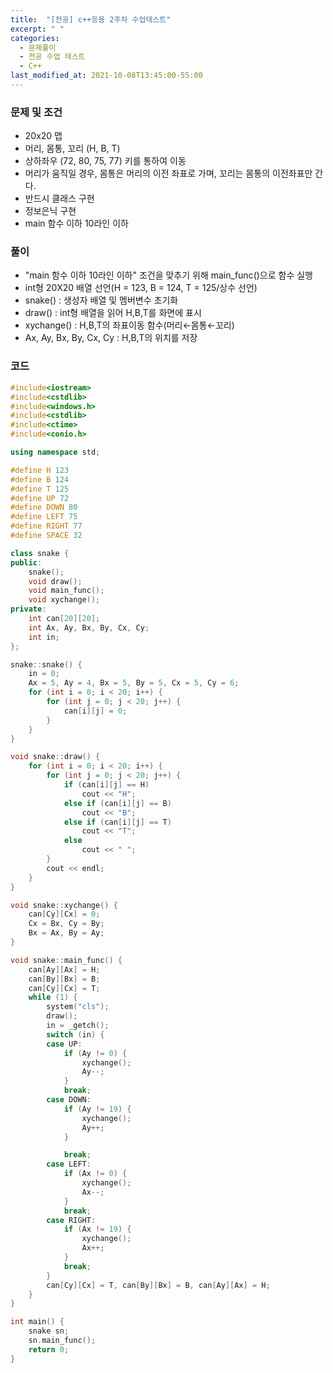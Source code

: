 ```yaml
---
title:  "[전공] c++응용 2주차 수업테스트"
excerpt: " "
categories:
  - 문제풀이
  - 전공 수업 테스트
  - C++
last_modified_at: 2021-10-08T13:45:00-55:00
---
```

### 문제 및 조건
- 20x20 맵
- 머리, 몸통, 꼬리 (H, B, T)
- 상하좌우 (72, 80, 75, 77) 키를 통하여 이동
- 머리가 움직일 경우, 몸통은 머리의 이전 좌표로 가며, 꼬리는 몸통의 이전좌표만 간다. 
- 반드시 클래스 구현
- 정보은닉 구현
- main 함수 이하 10라인 이하

### 풀이
* "main 함수 이하 10라인 이하" 조건을 맞추기 위해 main_func()으로 함수 실행
* int형 20X20 배열 선언(H = 123, B = 124, T = 125/상수 선언)
* snake() : 생성자 배열 및 멤버변수 초기화
* draw() : int형 배열을 읽어 H,B,T를 화면에 표시
* xychange() : H,B,T의 좌표이동 함수(머리←몸통←꼬리)
* Ax, Ay, Bx, By, Cx, Cy : H,B,T의 위치를 저장

### 코드
```cpp
#include<iostream>
#include<cstdlib>
#include<windows.h>
#include<cstdlib>
#include<ctime>
#include<conio.h>

using namespace std;

#define H 123
#define B 124
#define T 125
#define UP 72
#define DOWN 80
#define LEFT 75
#define RIGHT 77
#define SPACE 32

class snake {
public:
	snake();
	void draw();
	void main_func();
	void xychange();
private:
	int can[20][20];
	int Ax, Ay, Bx, By, Cx, Cy;
	int in;
};

snake::snake() {
	in = 0;
	Ax = 5, Ay = 4, Bx = 5, By = 5, Cx = 5, Cy = 6;
	for (int i = 0; i < 20; i++) {
		for (int j = 0; j < 20; j++) {
			can[i][j] = 0;
		}
	}
}

void snake::draw() {
	for (int i = 0; i < 20; i++) {
		for (int j = 0; j < 20; j++) {
			if (can[i][j] == H)
				cout << "H";
			else if (can[i][j] == B)
				cout << "B";
			else if (can[i][j] == T)
				cout << "T";
			else
				cout << " ";
		}
		cout << endl;
	}
}

void snake::xychange() {
	can[Cy][Cx] = 0;
	Cx = Bx, Cy = By;
	Bx = Ax, By = Ay;
}

void snake::main_func() {
	can[Ay][Ax] = H;
	can[By][Bx] = B;
	can[Cy][Cx] = T;
	while (1) {
		system("cls");
		draw();
		in = _getch();
		switch (in) {
		case UP:
			if (Ay != 0) {
				xychange();
				Ay--;
			}
			break;
		case DOWN:
			if (Ay != 19) {
				xychange();
				Ay++;
			}

			break;
		case LEFT:
			if (Ax != 0) {
				xychange();
				Ax--;
			}
			break;
		case RIGHT:
			if (Ax != 19) {
				xychange();
				Ax++;
			}
			break;
		}
		can[Cy][Cx] = T, can[By][Bx] = B, can[Ay][Ax] = H;
	}
}

int main() {
	snake sn;
	sn.main_func();
	return 0;
}
```
